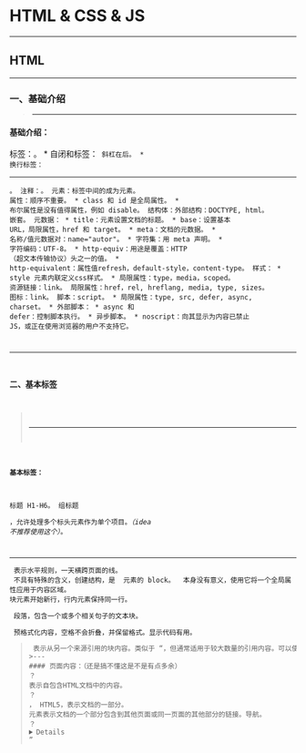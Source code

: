 # HTML & CSS & JS

---
## HTML
---
### 一、基础介绍
>---
####  基础介绍：
标签：<html></html>。
	* 自闭和标签：<code/> 斜杠在后。
	* 换行标签：<hr/>。
注释：<!--这里填写注释-->。
元素：标签中间的成为元素。
属性：顺序不重要。
	* class 和 id 是全局属性。
	* 布尔属性是没有值得属性，例如 disable。
结构体：外部结构：DOCTYPE, html。
嵌套。
元数据：
	* title：元素设置文档的标题。
	* base：设置基本 URL，局限属性，href 和 target。
	* meta：文档的元数据。
	* 名称/值元数据对：name="autor"。
	* 字符集：用 meta 声明。
	* 字符编码：UTF-8。
	* http-equiv：用途是覆盖：HTTP （超文本传输协议）头之一的值。
	* http-equivalent：属性值refresh，default-style，content-type。
样式：
	* style 元素内联定义css样式。
	* 局限属性：type，media，scoped。
资源链接：link。
局限属性：href，rel, hreflang, media, type, sizes。
图标：link。
脚本：script。
	* 局限属性：type, src, defer, async, charset。
	* 外部脚本：<script src="simple.js"></script>
	* async 和 defer：控制脚本执行。
	* 异步脚本。
	* noscript：向其显示为内容已禁止 JS，或正在使用浏览器的用户不支持它。

---

### 二、基本标签
>---
#### 基本标签：
标题 H1-H6。
组标题 <hgroup>，允许处理多个标头元素作为单个项目。*（idea 不推荐使用这个）*。
<hr/> 表示水平规则，一天横跨页面的线。
<div> 不具有特殊的含义，创建结构，是 <span> 元素的 block。	<span> 本身没有意义，使用它将一个全局属性应用于内容区域。
块元素开始新行，行内元素保持同一行。
<p> 段落，包含一个或多个相关句子的文本块。
<pre> 预格式化内容，空格不会折叠，并保留格式。显示代码有用。
<blockquote> 表示从另一个来源引用的块内容。类似于 <q>，但通常适用于较大数量的引用内容。可以使用 cite 属性以提供内容的原始源 URL。
>---
#### 页面内容：（还是搞不懂这是不是有点多余）
？<article>表示自包含HTML文档中的内容。
？<section>， HTML5，表示文档的一部分。
<nav>元素表示文档的一个部分包含到其他页面或同一页面的其他部分的链接。导航。
？<details> 创建一个节，用户可以展开该节一获取有关主题的更多详细信息。
<header> 表示节的标题。
<footer> 表示部分的页脚。
？<aside> 表示仅与周围元素相关的内容。类似于侧边栏。
>---
#### 超链接：

<a> 元素具有局部属性：href，hreflang，media，rel，target，type。
* href：指定 a 元素引用的资源的 URL。
* hreflang：指定链接资源的语言。
* media：指定链接内容用于的设备。
* rel：指定文档和链接资源之间的关系类型。
* target：指定应在其中打开链接资源的浏览上下文。
* type：指定链接资源的 MIME 类型，例如 text/html。

？？id, coords, shape, urn, charset, methods, rev 属性已过时。

外部超链接：href。
* http, https, ftp, mailto。
* 如果不以 start 开头识别的协议，视为相对引用。

内部超链接：href，id。
* href 创建一个超链接 #tutorial，点击时，查找 id 属性，找不到就找 name 属性。

target 浏览上下文。
* _blank: 在新窗口打开。
* _parent:  打开父框架集中的文档。
* _self: 默认行为，在当前窗口打开。
* _top: 在窗口的整个主体中打开文档。
* <frame>: 在指定的框架中打开文档。

使用锚点伪类。
* a:link, unvisited.
* a:visited, visited.
* a:hover, mouse over link.
* a:active, selected.
	a.red:visited {color:#FF0000;} 
	<a class="red" href="#">this</a>
>---
#### 格式化：

<abbr> 元素表示缩写。
<address> 元素标记文档或文章元素的联系信息。
<strong> 标记重要的文本。加粗。
<b> 额外强调或重要性的文本跨度。加粗。
<bdi> 标记为了文本方向性而与其他内容隔离的文本。
<bdo> 元素指定一个明确的文本方向其内容，覆盖通常应用的自动方向性。
<br> <br/>换行。
<cite> 引用作品的标题，书、文章、电影。
<code> 标记一段计算机代码。
<ins> 标记添加的文本。
* 两个局部属性，cite：问什么文本被添加，datetime：进行修改的时间。

<del> 标记删除的文本。
* 两个局部属性，cite：问什么文本被删除，datetime：进行修改的时间。
<dfn> 定义一个术语。它解释了词或短语的意义。
<em> 表示具有强调应力的文本跨度。斜体。
<i> 表示文本具有与周围内容不同的性质。斜体。
<kbd> 表示用户输入。
<mark> 是 HTML5 和表示突出显示的文本。
<ruby> <rt> <rp>。
<s> 标记文本不再正确或准确。
<samp> 表示来自程序或计算机系统的输出。
<small> 标记精细打印和经常用于免责声明和澄清。
<sub> 下标， <sup> 上标。
<time> 表示时间和日期。局部属性：datetime，pubdate。
<u> 通过添加下划线标记文本。
<var> 标记编程上下文的变量。
<wbr> HTML5，合适的地方打破内容的指南。
>---
#### 列表：

使用 CSS 来控制列表的显示。
list-style-type CSS属性来控制要是用的项目符号样式。
<ul> 无序列表。
* 在 HTML5 中，type 和 compact 属性已过时。

<ol> 有序列表。
* 在 HTML5 中添加 reversed 属性，conpact 已过时。
* start 属性，定义列表中第一个项目的序数值。
* type 属性，指示每个项目旁边应显示哪个标记。

自定义列表。
* <dl>，开始列表。
* <dt>，标头。
* <dd>，内容。
>---
#### ？figure:

figure 和 figcaption 创建数字。
>---
#### 图像：
	
<img> 允许将图像嵌入到 HTML 文档中。
局部属性：src, alt, height, width, usemap, ismap。
HTML5 中，borde, longesc,  name, align, hspace, vspace 属性已过时。
……
>---
#### iframe:

现有元素中嵌入另一个 HTML 文档。
局部属性：src, srcdoc, name, width, height, sandbox, seamless。
HTML5 中的 sandbox， seamless 属性是新增的。还有一些过时的。

>---
### 三、表格
---
占坑
>---
### 四、表单
>---
#### 基本
	
表单是用于从用户收集输入的 HTML 机制。
创建表单三元素：form，input，button。
局部属性表单元素：action，method，enctype，name，accept-charset，novalidata，target，autocomplete。
表单 HTTP 方法：
* method 属性指定将哪个 HTTP 方法将表单数据发送到服务器。	
* 值为 get 和 post。默认 get。
>---
#### ？表单编码
	
enctype 属性指定浏览器如何编码数据并将其呈现给服务器。
* 三个允许值：
	application/x-www-form-urlencoded 默认，无法上传文件。
	multipart/form-data 将文件上传给服务器。
	text/plain 因浏览器而异。
>---
#### 表单属性
？如果不想让浏览器自动填写表单，可以用 autocomplete 属性。
* 两个允许值：
	on 允许浏览器天子表单，默认。
	off 

默认行为是用响应服务器替换页面。target 属性。跟 <a> 的 target 属性相同。
name 属性设置表单的唯一标识符。
* name 属性的值不会发送到服务器，不像输入元素上的属性name重要。
* 如果输入元素没有 name，则在提交表单是，用户输入的数据不会发送到服务器。

	
